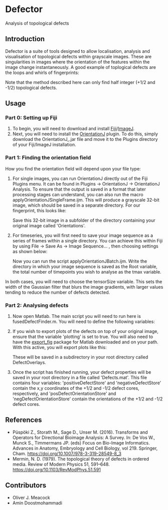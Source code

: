 # Defector
Analysis of topological defects

## Introduction
Defector is a suite of tools designed to allow localisation, analysis and visualisation of topological defects within grayscale images. These are singularities in images where the orientation of the features within the image change instantaneously. A good example of toplogical defects are the loops and whirls of fingerprints:

Note that the method described here can only find half integer (+1/2 and -1/2) topological defects.

## Usage

### Part 0: Setting up Fiji
1. To begin, you will need to download and install [Fiji](https://fiji.sc/)/[ImageJ](https://imagej.nih.gov/ij/). 
2. Next, you will need to install the [OrientationJ](http://bigwww.epfl.ch/demo/orientation/) plugin. To do this, simply download the OrientationJ_.jar file and move it to the Plugins directory of your Fiji/ImageJ installation. 

### Part 1: Finding the orientation field
How you find the orientation field will depend upon your file type:

1. For single images, you can run OrientationJ directly out of the Fiji Plugins menu. It can be found in Plugins -> OrientationJ -> OrientationJ Analysis. To ensure that the output is saved in a format that later processing stages can understand, you can also run the macro applyOrientationJSingleFrame.ijm. This will produce a grayscale 32-bit image, which should be saved in a separate directory. For our fingerprint, this looks like:

   Save this 32-bit image in a subfolder of the directory containing your original image called 'Orientations'.

2. For timeseries, you will first need to save your image sequence as a series of frames within a single directory. You can achieve this within Fiji by using File -> Save As -> Image Sequence... , then choosing settings as shown below:

   Now you can run the script applyOrientationJBatch.ijm. Write the directory in which your image sequence is saved as the Root variable, the total number of timepoints you wish to analyse as the tmax variable.

In both cases, you will need to choose the tensorSize variable. This sets the width of the Gaussian filter that blurs the image gradients, with larger values tending to reduce the number of defects detected.

### Part 2: Analysing defects
1. Now open Matlab. The main script you will need to run here is fusedDefectFinder.m. You will need to define the following variables:

2. If you wish to export plots of the defects on top of your original image, ensure that the variable 'plotting' is set to true. You will also need to have the [export_fig](https://uk.mathworks.com/matlabcentral/fileexchange/23629-export_fig) package for Matlab downloaded and on your path. With this active, you will export plots like this:

   These will be saved in a subdirectory in your root directory called DefectOverlays.
   
3. Once the script has finished running, your defect properties will be saved in your root directory in a file called 'Defects.mat'. This file contains four variables: 'positiveDefectStore' and 'negativeDefectStore' contain the x,y coordinates of the +1/2 and -1/2 defect cores, respectively, and 'posDefectOrientationStore' and 'negDefectOrientationStore' contain the orientations of the +1/2 and -1/2 defect cores.

## References
- Püspöki Z., Storath M., Sage D., Unser M. (2016). Transforms and Operators for Directional Bioimage Analysis: A Survey. In: De Vos W., Munck S., Timmermans JP. (eds) Focus on Bio-Image Informatics. Advances in Anatomy, Embryology and Cell Biology, vol 219. Springer, Cham. https://doi.org/10.1007/978-3-319-28549-8_3
- Mermin, N. D. (1979). The topological theory of defects in ordered media. Review of Modern Physics 51, 591–648. https://doi.org/10.1103/RevModPhys.51.591

## Contributors

- Oliver J. Meacock
- Amin Doostmohammadi
